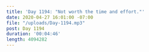 ```yaml
---
title: 'Day 1194: "Not worth the time and effort."'
date: 2020-04-27 16:01:00 -07:00
file: "/uploads/Day-1194.mp3"
post: Day 1194
duration: '00:04:46'
length: 4094282
---
```


